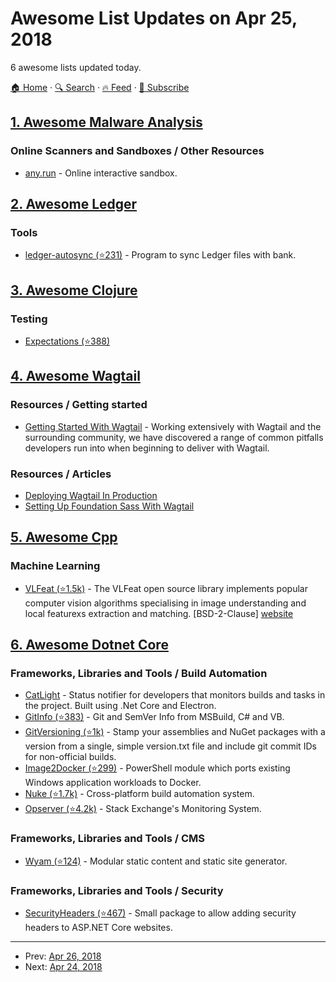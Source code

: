 # Awesome List Updates on Apr 25, 2018

6 awesome lists updated today.

[🏠 Home](/README.md) · [🔍 Search](https://test.trackawesomelist.com/search/) · [🔥 Feed](https://test.trackawesomelist.com/feed.xml) · [📮 Subscribe](https://trackawesomelist.us17.list-manage.com/subscribe?u=d2f0117aa829c83a63ec63c2f&id=36a103854c)



## [1. Awesome Malware Analysis](/content/rshipp/awesome-malware-analysis/README.md)

### Online Scanners and Sandboxes / Other Resources

*   [any.run](https://app.any.run/) - Online interactive sandbox.

## [2. Awesome Ledger](/content/sfischer13/awesome-ledger/README.md)

### Tools

*   [ledger-autosync (⭐231)](https://github.com/egh/ledger-autosync) - Program to sync Ledger files with bank.

## [3. Awesome Clojure](/content/razum2um/awesome-clojure/README.md)

### Testing

*   [Expectations (⭐388)](https://github.com/clojure-expectations/expectations)

## [4. Awesome Wagtail](/content/springload/awesome-wagtail/README.md)

### Resources / Getting started

*   [Getting Started With Wagtail](https://vix.digital/insights/getting-started-wagtail/) - Working extensively with Wagtail and the surrounding community, we have discovered a range of common pitfalls developers run into when beginning to deliver with Wagtail.

### Resources / Articles

*   [Deploying Wagtail In Production](https://vix.digital/insights/deploying-wagtail-production/)
*   [Setting Up Foundation Sass With Wagtail](https://vix.digital/insights/setting-foundation-sass-wagtail/)

## [5. Awesome Cpp](/content/fffaraz/awesome-cpp/README.md)

### Machine Learning

*   [VLFeat (⭐1.5k)](https://github.com/vlfeat/vlfeat) - The VLFeat open source library implements popular computer vision algorithms specialising in image understanding and local featurexs extraction and matching. \[BSD-2-Clause] [website](http://www.vlfeat.org/)

## [6. Awesome Dotnet Core](/content/thangchung/awesome-dotnet-core/README.md)

### Frameworks, Libraries and Tools / Build Automation

*   [CatLight](https://catlight.io) - Status notifier for developers that monitors builds and tasks in the project. Built using .Net Core and Electron.
*   [GitInfo (⭐383)](https://github.com/kzu/GitInfo) - Git and SemVer Info from MSBuild, C# and VB.
*   [GitVersioning (⭐1k)](https://github.com/AArnott/Nerdbank.GitVersioning) - Stamp your assemblies and NuGet packages with a version from a single, simple version.txt file and include git commit IDs for non-official builds.
*   [Image2Docker (⭐299)](https://github.com/docker/communitytools-image2docker-win) - PowerShell module which ports existing Windows application workloads to Docker.
*   [Nuke (⭐1.7k)](https://github.com/nuke-build/nuke) - Cross-platform build automation system.
*   [Opserver (⭐4.2k)](https://github.com/opserver/Opserver) - Stack Exchange's Monitoring System.

### Frameworks, Libraries and Tools / CMS

*   [Wyam (⭐124)](https://github.com/Wyamio/Wyam) - Modular static content and static site generator.

### Frameworks, Libraries and Tools / Security

*   [SecurityHeaders (⭐467)](https://github.com/andrewlock/NetEscapades.AspNetCore.SecurityHeaders) - Small package to allow adding security headers to ASP.NET Core websites.

---

- Prev: [Apr 26, 2018](/content/2018/04/26/README.md)
- Next: [Apr 24, 2018](/content/2018/04/24/README.md)